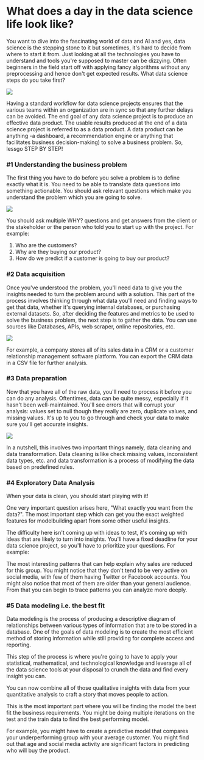 ###
# **What does a day in the data science life look like?**

You want to dive into the fascinating world of data and AI and yes, data science is the stepping stone to it but sometimes, it&#39;s hard to decide from where to start it from. Just looking at all the technologies you have to understand and tools you&#39;re supposed to master can be dizzying. Often beginners in the field start off with applying fancy algorithms without any preprocessing and hence don&#39;t get expected results. What data science steps do you take first?

![](RackMultipart20201001-4-zk4csq_html_efca7970a679bbb9.jpg)

Having a standard workflow for data science projects ensures that the various teams within an organization are in sync so that any further delays can be avoided. The end goal of any data science project is to produce an effective data product. The usable results produced at the end of a data science project is referred to as a data product. A data product can be anything -a dashboard, a recommendation engine or anything that facilitates business decision-making) to solve a business problem. So, lessgo STEP BY STEP!

### **#1 Understanding the business problem**

The first thing you have to do before you solve a problem is to define exactly what it is. You need to be able to translate data questions into something actionable. You should ask relevant questions which make you understand the problem which you are going to solve.

![](RackMultipart20201001-4-zk4csq_html_cee2b8bbce8b9ca6.jpg)

You should ask multiple WHY? questions and get answers from the client or the stakeholder or the person who told you to start up with the project. For example:

1. Who are the customers?
2. Why are they buying our product?
3. How do we predict if a customer is going to buy our product?

### **#2 Data acquisition**

Once you&#39;ve understood the problem, you&#39;ll need data to give you the insights needed to turn the problem around with a solution. This part of the process involves thinking through what data you&#39;ll need and finding ways to get that data, whether it&#39;s querying internal databases, or purchasing external datasets. So, after deciding the features and metrics to be used to solve the business problem, the next step is to gather the data. You can use sources like Databases, APIs, web scraper, online repositories, etc.

![](RackMultipart20201001-4-zk4csq_html_d251dc769cbae332.jpg)

For example, a company stores all of its sales data in a CRM or a customer relationship management software platform. You can export the CRM data in a CSV file for further analysis.

### **#3 Data preparation**

Now that you have all of the raw data, you&#39;ll need to process it before you can do any analysis. Oftentimes, data can be quite messy, especially if it hasn&#39;t been well-maintained. You&#39;ll see errors that will corrupt your analysis: values set to null though they really are zero, duplicate values, and missing values. It&#39;s up to you to go through and check your data to make sure you&#39;ll get accurate insights.

![](RackMultipart20201001-4-zk4csq_html_65c11e76edbf60b1.jpg)

In a nutshell, this involves two important things namely, data cleaning and data transformation. Data cleaning is like check missing values, inconsistent data types, etc. and data transformation is a process of modifying the data based on predefined rules.

### **#4 Exploratory Data Analysis**

When your data is clean, you should start playing with it!

One very important question arises here, &quot;What exactly you want from the data?&quot;. The most important step which can get you the exact weighted features for modelbuilding apart from some other useful insights.

The difficulty here isn&#39;t coming up with ideas to test, it&#39;s coming up with ideas that are likely to turn into insights. You&#39;ll have a fixed deadline for your data science project, so you&#39;ll have to prioritize your questions. For example:

The most interesting patterns that can help explain why sales are reduced for this group. You might notice that they don&#39;t tend to be very active on social media, with few of them having Twitter or Facebook accounts. You might also notice that most of them are older than your general audience. From that you can begin to trace patterns you can analyze more deeply.

### **#5 Data modeling i.e. the best fit**

Data modeling is the process of producing a descriptive diagram of relationships between various types of information that are to be stored in a database. One of the goals of data modeling is to create the most efficient method of storing information while still providing for complete access and reporting.

This step of the process is where you&#39;re going to have to apply your statistical, mathematical, and technological knowledge and leverage all of the data science tools at your disposal to crunch the data and find every insight you can.

You can now combine all of those qualitative insights with data from your quantitative analysis to craft a story that moves people to action.

This is the most important part where you will be finding the model the best fit the business requirements. You might be doing multiple iterations on the test and the train data to find the best performing model.

For example, you might have to create a predictive model that compares your underperforming group with your average customer. You might find out that age and social media activity are significant factors in predicting who will buy the product.

###
